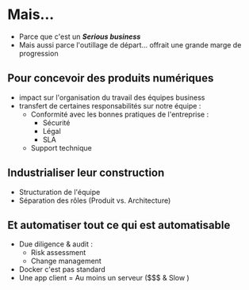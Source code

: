 # Mais...

- Parce que c'est un ***Serious business***
- Mais aussi parce l'outillage de départ... offrait une grande marge de progression 


## Pour concevoir des produits numériques 

- impact sur l'organisation du travail des équipes business
- transfert de certaines responsabilités sur notre équipe : 
  * Conformité avec les bonnes pratiques de l'entreprise :
    * Sécurité
    * Légal
    * SLA
  * Support technique


## Industrialiser leur construction

- Structuration de l'équipe
- Séparation des rôles (Produit vs. Architecture)


## Et automatiser tout ce qui est automatisable

- Due diligence & audit :
  * Risk assessment 
  * Change management
- Docker c'est pas standard
- Une app client = Au moins un serveur ($$$ & Slow )
